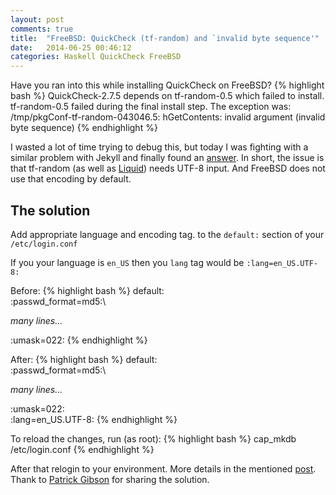 ```yaml
---
layout: post
comments: true
title:  "FreeBSD: QuickCheck (tf-random) and `invalid byte sequence'"
date:   2014-06-25 00:46:12
categories: Haskell QuickCheck FreeBSD
---
```


Have you ran into this while installing QuickCheck on FreeBSD?
{% highlight bash %}
QuickCheck-2.7.5 depends on tf-random-0.5 which failed to install.
tf-random-0.5 failed during the final install step. The exception was:
/tmp/pkgConf-tf-random-043046.5: hGetContents: invalid argument (invalid byte
sequence)
{% endhighlight %}

I wasted a lot of time trying to debug this, but today I was fighting with a
similar problem with Jekyll and finally found an [answer][jekyll-post]. In
short, the issue is that tf-random (as well as [Liquid][jekyll-post]) needs
UTF-8 input. And FreeBSD does not use that encoding by default.

## The solution
Add appropriate language and encoding tag. to the `default:` section of your
`/etc/login.conf`

If you your language is `en_US` then you `lang` tag would be
`:lang=en_US.UTF-8:`

Before:
{% highlight bash %}
default:\
  :passwd_format=md5:\

  *many lines...*

  :umask=022:
{% endhighlight %}

After:
{% highlight bash %}
default:\
  :passwd_format=md5:\

  *many lines...*

  :umask=022:\
  :lang=en_US.UTF-8:
{% endhighlight %}

To reload the changes, run (as root):
{% highlight bash %}
cap_mkdb /etc/login.conf
{% endhighlight %}

After that relogin to your environment. More details in the mentioned
[post][jekyll-post]. Thank to [Patrick Gibson][pgib] for sharing the solution.

[jekyll-post]: https://pgib.me/blog/2013/09/25/jekyll-freebsd-byte-sequence/
[pgib]: https://pgib.me/
